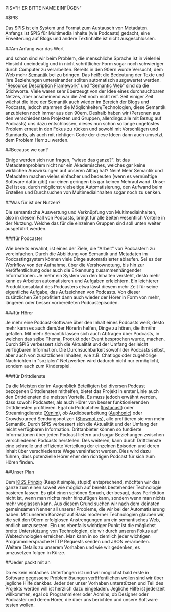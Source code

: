 PIS="HIER BITTE NAME EINFÜGEN"

#$PIS

Das $PIS ist ein System und Format zum Austausch von Metadaten. Anfangs ist $PIS für Multimedia Inhalte (wie Podcasts) gedacht, eine Erweiterung auf Blogs und andere Textinhalte ist nicht ausgeschlossen.

##Am Anfang war das Wort

und schon sind wir beim Problem, die menschliche Sprache ist in vielerlei Hinsicht uneindeutig und in nicht schriftlicher Form sogar noch schwieriger durch Computer zu verarbeiten.
Bereits in den 90ern wurde Versucht, dem Web mehr [Semantik](http://de.wikipedia.org/wiki/Semantik) bei zu bringen.
Das heißt die Bedeutung der Texte und ihre Beziehungen untereinander sollten automatisch ausgewertet werden.
["Resource Description Framework"](http://de.wikipedia.org/wiki/Resource_Description_Framework) und ["Semantic Web"](http://de.wikipedia.org/wiki/Semantic_Web) sind da die Stichworte.
Viele waren sehr überzeugt von der Idee eines durchsuchbaren Netzes, aber anscheinend war die Zeit noch nicht reif.
Seit einiger Zeit wächst die Idee der Semantik auch wieder im Bereich der Blogs und Podcasts, jedoch stammen die Möglichkeiten/Technologien, diese Semantik anzubieten noch immer aus den 90ern.
Deshalb haben wir (Personen aus den verschiedensten Projekten und Gruppen, allerdings alle mit Bezug auf Podcasts) uns dazu entschlossen, dieses nun schon so lange ungelöstes Problem erneut in den Fokus zu rücken und sowohl mit Vorschlägen und Standards, als auch mit richtigen Code der diese Ideen dann auch umsetzt, dem Problem Herr zu werden.

##Because we can?

Einige werden sich nun fragen, "wieso das ganze?".
Ist das Metadatenproblem nicht nur ein Akademisches, welches gar keine wirklichen Auswirkungen auf unseren Alltag hat? Nein!
Mehr Semantik und Metadaten machen vieles einfacher und bedeuten (wenn es vernünftige Software dafür gibt) nur einen geringen bis gar keinen Mehraufwand.
Unser Ziel ist es, durch möglichst vielseitige Automatisierung, den Aufwand beim Erstellen und Durchsuchen von Multimediainhalten sogar noch zu senken.

##Was für ist der Nutzen?

Die semantische Auswertung und Verknüpfung von Multimediainhalten, also in diesem Fall von Podcasts, bringt für alle Seiten wesentlich Vorteile in der Nutzung.
Welche das für die einzelnen Gruppen sind soll unten weiter ausgeführt werden.

###für Podcaster

Wie bereits erwähnt, ist eines der Ziele, die "Arbeit" von Podcastern zu vereinfachen.
Durch die Abbildung von Semantik und Metadaten im Podcastingsystem können viele Dinge automatisierter ablaufen.
Sei es der Workflow von der Aufnahme, über die Vershownotung, bis hin zur Veröffentlichung oder auch die Erkennung zusammenhängender Informationen.
Je mehr ein System von den Inhalten versteht, desto mehr kann es Arbeiten automatisieren und Aufgaben erleichtern.
Ein leichterer Produktionsablauf des Podcasters etwa lässt diesem mehr Zeit für seine eigentliche Aufgabe, das Aufzeichnen von Podcasts.
Von dieser zusätzlichen Zeit profitiert dann auch wieder der Hörer in Form von mehr, längeren oder besser vorbereiteten Podcastepisoden.

###für Hörer

Je mehr eine Podcast-Software über den Inhalt eines Podcasts weiß, desto mehr kann es auch dem/der HörerIn helfen, Dinge zu hören, die ihm/ihr gefallen.
Mit mehr Semantik lassen sich auch Abfragen über Podcasts, in welchen das selbe Thema, Produkt oder Event besprochen wurde, machen.
Durch $PIS verbessert sich die Aktualität und der Umfang der leicht verfügbaren Information.
Die Durchsuchbarkeit sowohl der Podcasts selbst, aber auch von zusätzlichen Inhalten, wie z.B. Chatlogs oder zugehörige Nachrichten in "sozialen" Netzwerken wird dadurch nicht nur ermöglicht, sondern auch zum Kinderspiel.

###für Drittdienste

Da die Meisten der im Augenblick Beteiligten bei diversen Podcast bezogenen Drittdiensten mithelfen, bietet das Projekt in erster Linie auch den Drittdiensten die meisten Vorteile.
Es muss jedoch erwähnt werden, dass sowohl Podcaster, als auch Hörer von besser funktionierenden Drittdiensten profitieren.
Egal ob Podcatcher ([Instacast](http://instaca.st/)) oder Streamingdienste ([Xenim](http://xenim.de/)), ob Audiobearbeitung ([Auphonic](https://auphonic.com/)) oder Crowdsourced Sendungsnotizen ([Shownot.es](http://shownot.es/)), alle profitieren sie von mehr Semantik.
Durch $PIS verbessert sich die Aktualität und der Umfang der leicht verfügbaren Information.
Drittanbieter können so fundierte Informationen über jeden Podcast liefern und sogar Beziehungen zwischen verschiedenen Podcasts herstellen.
Des weiteren, kann durch Drittdienste eine schnelle und effiziente Verteilung der einzelnen Episoden und deren Inhalt über verschiedenste Wege vereinfacht werden.
Dies wird dazu führen, dass potenzielle Hörer eher den richtigen Podcast für sich zum Hören finden.

##Unser Plan

Dem [KISS Prinzip](http://de.wikipedia.org/wiki/KISS-Prinzip) (Keep it simple, stupid) entsprechend, möchten wir das ganze zum einen soweit wie möglich auf bereits bestehender Technologie basieren lassen.
Es gibt einen schönen Spruch, der besagt, dass Perfektion nicht ist, wenn man nichts mehr hinzufügen kann, sondern wenn man nichts mehr weglassen kann.
Aus diesem Grund suchen wir nach dem kleinsten gemeinsamen Nenner all unserer Probleme, die wir bei der Automatisierung haben.
Mit unserem Konzept auf Basis moderner Technologien glauben wir, die seit den 90ern erfolglosen Anstrengungen um ein semantisches Web, endlich umzusetzen.
Ein uns ebenfalls wichtiger Punkt ist die möglichst breite Unterstützung von Technologien, die wir durch unseren Fokus auf Webtechnologien erreichen.
Man kann in so ziemlich jeder wichtigen Programmiersprache HTTP Requests senden und JSON verarbeiten.
Weitere Details zu unserem Vorhaben und wie wir gedenken, es umzusetzen folgen in Kürze.

##Jeder packt mit an

Da es kein einfaches Unterfangen ist und wir möglichst bald erste in Software gegossene Problemlösungen veröffentlichen wollen sind wir über jegliche Hilfe dankbar.
Jeder der unser Vorhaben unterstützen und Teil des Projekts werden will ist herzlich dazu eingeladen.
Jegliche Hilfe ist jederzeit willkommen, egal ob Programmierer oder Admins, ob Designer oder Podcaster und deren Hörer, die über uns berichten und unsere Software testen wollen.

